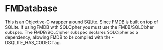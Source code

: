 FMDatabase
==========

This is an Objective-C wrapper around SQLite. Since FMDB is built on top of SQLite. If using FMDB with SQLCipher you must use the FMDB/SQLCipher subspec. The FMDB/SQLCipher subspec declares SQLCipher as a dependency, allowing FMDB to be compiled with the -DSQLITE_HAS_CODEC flag.

